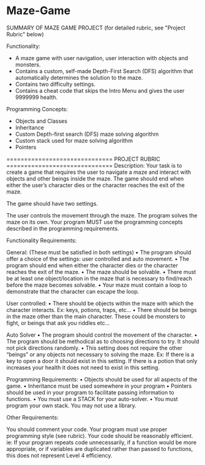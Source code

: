 # Maze-Game

SUMMARY OF MAZE GAME PROJECT (for detailed rubric, see "Project Rubric" below)

Functionality:
- A maze game with user navigation, user interaction with objects and monsters.
- Contains a custom, self-made Depth-First Search (DFS) algorithm that automatically determines the solution to the maze.
- Contains two difficulty settings.
- Contains a cheat code that skips the Intro Menu and gives the user 9999999 health.

Programming Concepts:
- Objects and Classes
- Inheritance
- Custom Depth-first search (DFS) maze solving algorithm
- Custom stack used for maze solving algorithm
- Pointers

==============================              PROJECT RUBRIC              ==============================
Description: Your task is to create a game that requires the user to navigate a maze and interact with objects and other beings inside the maze. The game should end when either the user’s character dies or the character reaches the exit of the maze.

The game should have two settings.

The user controls the movement through the maze.
The program solves the maze on its own.
Your program MUST use the programming concepts described in the programming requirements.

Functionality Requirements:

General: (These must be satisfied in both settings)
• The program should offer a choice of the settings: user controlled and auto movement. 
• The program should end when either the character dies or the character reaches the exit of the maze.
• The maze should be solvable.
• There must be at least one object/location in the maze that is necessary to find/reach before the maze becomes solvable. • Your maze must contain a loop to demonstrate that the character can escape the loop.

User controlled: 
• There should be objects within the maze with which the character interacts. Ex: keys, potions, traps, etc…
• There should be beings in the maze other than the main character. These could be monsters to fight, or beings that ask you riddles etc…

Auto Solver
• The program should control the movement of the character.
• The program should be methodical as to choosing directions to try. It should not pick directions randomly.
• This setting does not require the other “beings” or any objects not necessary to solving the maze. Ex: If there is a key to open a door it should exist in this setting. If there is a potion that only increases your health it does not need to exist in this setting.

Programming Requirements:
• Objects should be used for all aspects of the game.
• Inheritance must be used somewhere in your program
• Pointers should be used in your program to facilitate passing information to functions.
• You must use a STACK for your auto-solver.
• You must program your own stack. You may not use a library.

Other Requirements:

You should comment your code.
Your program must use proper programming style (see rubric).
Your code should be reasonably efficient. ie: If your program repeats code unnecessarily, if a function would be more appropriate, or if variables are duplicated rather than passed to functions, this does not represent Level 4 efficiency.
